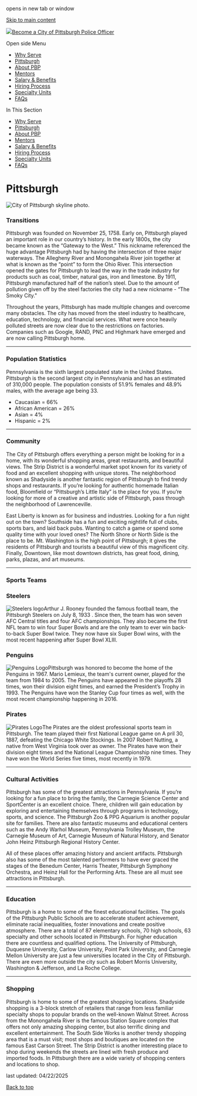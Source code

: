 opens in new tab or window

[Skip to main content](https://www.pittsburghpa.gov/Safety/Police/Police-Officer-Recruitment/Pittsburgh#main-content)

[![](https://www.pittsburghpa.gov/files/ocwebsite/aa717933-a856-488c-b5d6-85f4f6d46ff0/logo.png?w=88)Become a City of Pittsburgh Police Officer](https://www.pittsburghpa.gov/Safety/Police/Police-Officer-Recruitment)

Open side Menu

- [Why Serve](https://www.pittsburghpa.gov/Safety/Police/Police-Officer-Recruitment/Why-Serve)
- [Pittsburgh](https://www.pittsburghpa.gov/Safety/Police/Police-Officer-Recruitment/Pittsburgh)
- [About PBP](https://www.pittsburghpa.gov/Safety/Police/Police-Officer-Recruitment/About-PBP)
- [Mentors](https://www.pittsburghpa.gov/Safety/Police/Police-Officer-Recruitment/Mentors)
- [Salary & Benefits](https://www.pittsburghpa.gov/Safety/Police/Police-Officer-Recruitment/Salary-Benefits)
- [Hiring Process](https://www.pittsburghpa.gov/Safety/Police/Police-Officer-Recruitment/Hiring-Process)
- [Specialty Units](https://www.pittsburghpa.gov/Safety/Police/Police-Officer-Recruitment/Specialty-Units)
- [FAQs](https://www.pittsburghpa.gov/Safety/Police/Police-Officer-Recruitment/FAQs)

In This Section

- [Why Serve](https://www.pittsburghpa.gov/Safety/Police/Police-Officer-Recruitment/Why-Serve)
- [Pittsburgh](https://www.pittsburghpa.gov/Safety/Police/Police-Officer-Recruitment/Pittsburgh)
- [About PBP](https://www.pittsburghpa.gov/Safety/Police/Police-Officer-Recruitment/About-PBP)
- [Mentors](https://www.pittsburghpa.gov/Safety/Police/Police-Officer-Recruitment/Mentors)
- [Salary & Benefits](https://www.pittsburghpa.gov/Safety/Police/Police-Officer-Recruitment/Salary-Benefits)
- [Hiring Process](https://www.pittsburghpa.gov/Safety/Police/Police-Officer-Recruitment/Hiring-Process)
- [Specialty Units](https://www.pittsburghpa.gov/Safety/Police/Police-Officer-Recruitment/Specialty-Units)
- [FAQs](https://www.pittsburghpa.gov/Safety/Police/Police-Officer-Recruitment/FAQs)

# Pittsburgh

![City of Pittsburgh skyline photo.](https://www.pittsburghpa.gov/files/assets/city/v/1/public-safety/images/police-recruitment/transition_1.jpg?w=1200&h=300)

### Transitions

Pittsburgh was founded on November 25, 1758. Early on, Pittsburgh played an important role in our country’s history. In the early 1800s, the city became known as the “Gateway to the West.” This nickname referenced the huge advantage Pittsburgh had by having the intersection of three major waterways. The Allegheny River and Monongahela River join together at what is known as the “point” to form the Ohio River. This intersection opened the gates for Pittsburgh to lead the way in the trade industry for products such as coal, timber, natural gas, iron and limestone. By 1911, Pittsburgh manufactured half of the nation’s steel. Due to the amount of pollution given off by the steel factories the city had a new nickname - “The Smoky City."

Throughout the years, Pittsburgh has made multiple changes and overcome many obstacles. The city has moved from the steel industry to healthcare, education, technology, and financial services. What were once heavily polluted streets are now clear due to the restrictions on factories. Companies such as Google, RAND, PNC and Highmark have emerged and are now calling Pittsburgh home.

* * *

### Population Statistics

Pennsylvania is the sixth largest populated state in the United States. Pittsburgh is the second largest city in Pennsylvania and has an estimated of 310,000 people. The population consists of 51.9% females and 48.9% males, with the average age being 33.

- Caucasian = 66%
- African American = 26%
- Asian = 4%
- Hispanic = 2%

* * *

### Community

The City of Pittsburgh offers everything a person might be looking for in a home, with its wonderful shopping areas, great restaurants, and beautiful views. The Strip District is a wonderful market spot known for its variety of food and an excellent shopping with unique stores. The neighborhood known as Shadyside is another fantastic region of Pittsburgh to find trendy shops and restaurants. If you’re looking for authentic homemade Italian food, Bloomfield or “Pittsburgh’s Little Italy” is the place for you. If you’re looking for more of a creative and artistic side of Pittsburgh, pass through the neighborhood of Lawrenceville.

East Liberty is known as for business and industries. Looking for a fun night out on the town? Southside has a fun and exciting nightlife full of clubs, sports bars, and laid back pubs. Wanting to catch a game or spend some quality time with your loved ones? The North Shore or North Side is the place to be. Mt. Washington is the high point of Pittsburgh; it gives the residents of Pittsburgh and tourists a beautiful view of this magnificent city. Finally, Downtown, like most downtown districts, has great food, dining, parks, plazas, and art museums.

* * *

### Sports Teams

### Steelers

![Steelers logo](https://www.pittsburghpa.gov/files/assets/city/v/1/public-safety/images/police-recruitment/steelers.png?w=225&h=211)Arthur J. Rooney founded the famous football team, the Pittsburgh Steelers on July 8, 1933 . Since then, the team has won seven AFC Central titles and four AFC championships. They also became the first NFL team to win four Super Bowls and are the only team to ever win back-to-back Super Bowl twice. They now have six Super Bowl wins, with the most recent happening after Super Bowl XLIII.

### Penguins

![Penguins Logo](https://www.pittsburghpa.gov/files/assets/city/v/1/public-safety/images/police-recruitment/pens.png?w=225&h=211)Pittsburgh was honored to become the home of the Penguins in 1967. Mario Lemieux, the team's current owner, played for the team from 1984 to 2005. The Penguins have appeared in the playoffs 28 times, won their division eight times, and earned the President’s Trophy in 1993. The Penguins have won the Stanley Cup four times as well, with the most recent championship happening in 2016.

### Pirates

![Pirates Logo](https://www.pittsburghpa.gov/files/assets/city/v/1/public-safety/images/police-recruitment/pirates.png?w=225&h=211)The Pirates are the oldest professional sports team in Pittsburgh. The team played their first National League game on A pril 30, 1887, defeating the Chicago White Stockings. In 2007 Robert Nutting, a native from West Virginia took over as owner. The Pirates have won their division eight times and the National League Championship nine times. They have won the World Series five times, most recently in 1979.

* * *

### Cultural Activities

Pittsburgh has some of the greatest attractions in Pennsylvania. If you’re looking for a fun place to bring the family, the Carnegie Science Center and SportCenter is an excellent choice. There, children will gain education by exploring and entertaining themselves through programs in technology, sports, and science. The Pittsburgh Zoo & PPG Aquarium is another popular site for families. There are also fantastic museums and educational centers such as the Andy Warhol Museum, Pennsylvania Trolley Museum, the Carnegie Museum of Art, Carnegie Museum of Natural History, and Senator John Heinz Pittsburgh Regional History Center.

All of these places offer amazing history and ancient artifacts. Pittsburgh also has some of the most talented performers to have ever graced the stages of the Benedum Center, Harris Theater, Pittsburgh Symphony Orchestra, and Heinz Hall for the Performing Arts. These are all must see attractions in Pittsburgh.

* * *

### Education

Pittsburgh is a home to some of the finest educational facilities. The goals of the Pittsburgh Public Schools are to accelerate student achievement, eliminate racial inequalities, foster innovations and create positive atmosphere. There are a total of 87 elementary schools, 70 high schools, 63 specialty and other schools located in Pittsburgh. For higher education there are countless and qualified options. The University of Pittsburgh, Duquesne University, Carlow University, Point Park University, and Carnegie Mellon University are just a few universities located in the City of Pittsburgh. There are even more outside the city such as Robert Morris University, Washington & Jefferson, and La Roche College.

* * *

### Shopping

Pittsburgh is home to some of the greatest shopping locations. Shadyside shopping is a 3-block stretch of retailers that range from less familiar specialty shops to popular brands on the well-known Walnut Street. Across from the Monongahela River is the famous Station Square complex that offers not only amazing shopping center, but also terrific dining and excellent entertainment. The South Side Works is another trendy shopping area that is a must visit; most shops and boutiques are located on the famous East Carson Street. The Strip District is another interesting place to shop during weekends the streets are lined with fresh produce and imported foods. In Pittsburgh there are a wide variety of shopping centers and locations to shop.

last updated: 04/22/2025

[Back to top](https://www.pittsburghpa.gov/Safety/Police/Police-Officer-Recruitment/Pittsburgh#body-top)
